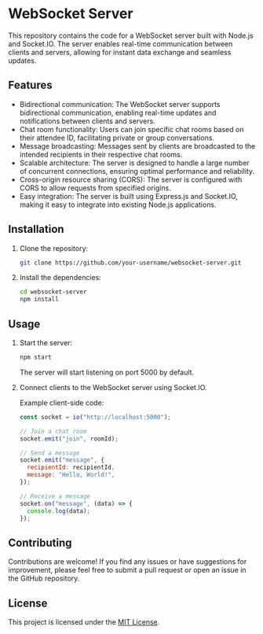 # WebSocket Server

This repository contains the code for a WebSocket server built with Node.js and Socket.IO. The server enables real-time communication between clients and servers, allowing for instant data exchange and seamless updates.

## Features

- Bidirectional communication: The WebSocket server supports bidirectional communication, enabling real-time updates and notifications between clients and servers.
- Chat room functionality: Users can join specific chat rooms based on their attendee ID, facilitating private or group conversations.
- Message broadcasting: Messages sent by clients are broadcasted to the intended recipients in their respective chat rooms.
- Scalable architecture: The server is designed to handle a large number of concurrent connections, ensuring optimal performance and reliability.
- Cross-origin resource sharing (CORS): The server is configured with CORS to allow requests from specified origins.
- Easy integration: The server is built using Express.js and Socket.IO, making it easy to integrate into existing Node.js applications.

## Installation

1. Clone the repository:

   ```bash
   git clone https://github.com/your-username/websocket-server.git
   ```

2. Install the dependencies:

   ```bash
   cd websocket-server
   npm install
   ```

## Usage

1. Start the server:

   ```bash
   npm start
   ```

   The server will start listening on port 5000 by default.

2. Connect clients to the WebSocket server using Socket.IO.

   Example client-side code:

   ```javascript
   const socket = io("http://localhost:5000");

   // Join a chat room
   socket.emit("join", roomId);

   // Send a message
   socket.emit("message", {
     recipientId: recipientId,
     message: "Hello, World!",
   });

   // Receive a message
   socket.on("message", (data) => {
     console.log(data);
   });
   ```

## Contributing

Contributions are welcome! If you find any issues or have suggestions for improvement, please feel free to submit a pull request or open an issue in the GitHub repository.

## License

This project is licensed under the [MIT License](LICENSE).